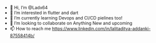 - 👋 Hi, I’m @Ladx64
- 👀 I’m interested in flutter and dart
- 🌱 I’m currently learning Devops and CI/CD pielines too!
- 💞️ I’m looking to collaborate on Anything New and upcoming
- 📫 How to reach me https://www.linkedin.com/in/lalitaditya-addanki-87558414b/
